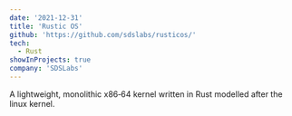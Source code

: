 ```yaml
---
date: '2021-12-31'
title: 'Rustic OS'
github: 'https://github.com/sdslabs/rusticos/'
tech:
  - Rust
showInProjects: true
company: 'SDSLabs'
---
```


A lightweight, monolithic x86‑64 kernel written in Rust modelled after the linux kernel.
